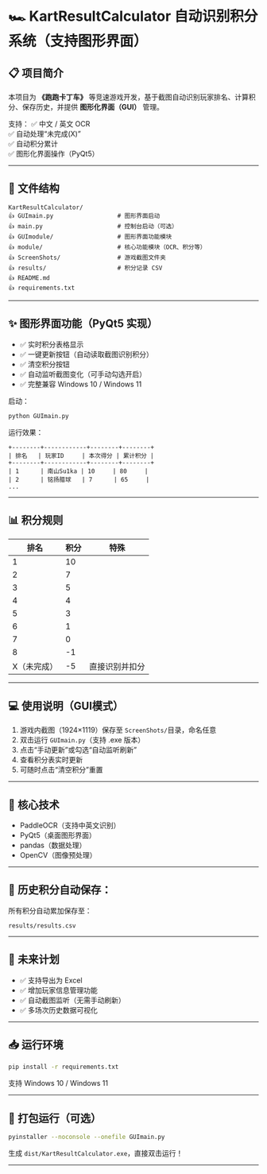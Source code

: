 # 🏎️ KartResultCalculator 自动识别积分系统（支持图形界面）

## 📋 项目简介
本项目为 **《跑跑卡丁车》** 等竞速游戏开发，基于截图自动识别玩家排名、计算积分、保存历史，并提供 **图形化界面（GUI）** 管理。

支持：
✅ 中文 / 英文 OCR  
✅ 自动处理“未完成(X)”  
✅ 自动积分累计  
✅ 图形化界面操作（PyQt5）

---

## 📅 文件结构
```
KartResultCalculator/
👍 GUImain.py                  # 图形界面启动
👍 main.py                     # 控制台启动（可选）
👍 GUImodule/                  # 图形界面功能模块
👍 module/                     # 核心功能模块（OCR、积分等）
👍 ScreenShots/                # 游戏截图文件夹
👍 results/                    # 积分记录 CSV
👍 README.md
👍 requirements.txt
```

---

## ✨ 图形界面功能（PyQt5 实现）
- ✅ 实时积分表格显示
- ✅ 一键更新按钮（自动读取截图识别积分）
- ✅ 清空积分按钮
- ✅ 自动监听截图变化（可手动勾选开启）
- ✅ 完整兼容 Windows 10 / Windows 11

启动：
```bash
python GUImain.py
```

运行效果：
```
+--------+------------+--------+--------+
| 排名   | 玩家ID     | 本次得分 | 累计积分 |
+--------+------------+--------+--------+
| 1      | 南山Su1ka | 10     | 80     |
| 2      | 铭扬腊球   | 7      | 65     |
...
```

---

## 📊 积分规则
| 排名 | 积分  | 特殊 |
|----|-----|------|
| 1  | 10  |      |
| 2  | 7   |      |
| 3  | 5   |      |
| 4  | 4   |      |
| 5  | 3   |      |
| 6  | 1   |      |
| 7  | 0   |      |
| 8  | -1  |      |
| X（未完成） | -5 | 直接识别并扣分 |

---

## 💻 使用说明（GUI模式）
1. 游戏内截图（1924×1119）保存至 `ScreenShots/`目录，命名任意
2. 双击运行 `GUImain.py`（支持 .exe 版本）
3. 点击“手动更新”或勾选“自动监听刷新”
4. 查看积分表实时更新
5. 可随时点击“清空积分”重置

---

## 🔧 核心技术
- PaddleOCR（支持中英文识别）
- PyQt5（桌面图形界面）
- pandas（数据处理）
- OpenCV（图像预处理）

---

## 📂 历史积分自动保存：
所有积分自动累加保存至：
```
results/results.csv
```

---

## 🚀 未来计划
- ✅ 支持导出为 Excel
- ✅ 增加玩家信息管理功能
- ✅ 自动截图监听（无需手动刷新）
- ✅ 多场次历史数据可视化

---

## 📥 运行环境
```bash
pip install -r requirements.txt
```
支持 Windows 10 / Windows 11

---

## 💾 打包运行（可选）
```bash
pyinstaller --noconsole --onefile GUImain.py
```
生成 `dist/KartResultCalculator.exe`，直接双击运行！

---

